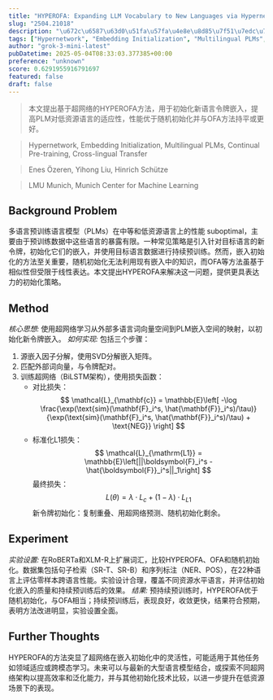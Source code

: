 ```yaml
---
title: "HYPEROFA: Expanding LLM Vocabulary to New Languages via Hypernetwork-Based Embedding Initialization"
slug: "2504.21018"
description: "\u672c\u6587\u63d0\u51fa\u57fa\u4e8e\u8d85\u7f51\u7edc\u7684HYPEROFA\u65b9\u6cd5\uff0c\u7528\u4e8e\u521d\u59cb\u5316\u65b0\u8bed\u8a00\u4ee4\u724c\u5d4c\u5165\uff0c\u63d0\u9ad8PLM\u5bf9\u4f4e\u8d44\u6e90\u8bed\u8a00\u7684\u9002\u5e94\u6027\uff0c\u6027\u80fd\u4f18\u4e8e\u968f\u673a\u521d\u59cb\u5316\u5e76\u4e0eOFA\u65b9\u6cd5\u6301\u5e73\u6216\u66f4\u597d\u3002"
tags: ["Hypernetwork", "Embedding Initialization", "Multilingual PLMs", "Continual Pre-training", "Cross-lingual Transfer"]
author: "grok-3-mini-latest"
pubDatetime: 2025-05-04T08:33:03.377385+00:00
preference: "unknown"
score: 0.6291955916791697
featured: false
draft: false
---
```


> 本文提出基于超网络的HYPEROFA方法，用于初始化新语言令牌嵌入，提高PLM对低资源语言的适应性，性能优于随机初始化并与OFA方法持平或更好。

> Hypernetwork, Embedding Initialization, Multilingual PLMs, Continual Pre-training, Cross-lingual Transfer 

> Enes Özeren, Yihong Liu, Hinrich Schütze

> LMU Munich, Munich Center for Machine Learning 

## Background Problem

多语言预训练语言模型（PLMs）在中等和低资源语言上的性能 suboptimal，主要由于预训练数据中这些语言的暴露有限。一种常见策略是引入针对目标语言的新令牌，初始化它们的嵌入，并使用目标语言数据进行持续预训练。然而，嵌入初始化的方法至关重要，随机初始化无法利用现有嵌入中的知识，而OFA等方法虽基于相似性但受限于线性表达。本文提出HYPEROFA来解决这一问题，提供更具表达力的初始化策略。

## Method

*核心思想:* 使用超网络学习从外部多语言词向量空间到PLM嵌入空间的映射，以初始化新令牌嵌入。
*如何实现:* 包括三个步骤：
1. 源嵌入因子分解，使用SVD分解嵌入矩阵。
2. 匹配外部词向量，与令牌配对。
3. 训练超网络（BiLSTM架构），使用损失函数：
   - 对比损失：$$ \mathcal{L}_{\mathbf{c}} = \mathbb{E}\left[ -\log \frac{\exp(\text{sim}(\mathbf{F}_i^s, \hat{\mathbf{F}}_i^s)/\tau)}{\exp(\text{sim}(\mathbf{F}_i^s, \hat{\mathbf{F}}_i^s)/\tau) + \text{NEG}} \right] $$
   - 标准化L1损失：$$ \mathcal{L}_{\mathrm{L1}} = \mathbb{E}\left[||\boldsymbol{F}_i^s - \hat{\boldsymbol{F}}_i^s||_1\right] $$
   最终损失：$$ L(\theta) = \lambda \cdot L_c + (1 - \lambda) \cdot L_{L1} $$
新令牌初始化：复制重叠、用超网络预测、随机初始化剩余。

## Experiment

*实验设置:* 在RoBERTa和XLM-R上扩展词汇，比较HYPEROFA、OFA和随机初始化。数据集包括句子检索（SR-T、SR-B）和序列标注（NER、POS），在22种语言上评估零样本跨语言性能。实验设计合理，覆盖不同资源水平语言，并评估初始化嵌入的质量和持续预训练后的效果。
*结果:* 预持续预训练时，HYPEROFA优于随机初始化，与OFA相当；持续预训练后，表现良好，收敛更快，结果符合预期，表明方法改进明显，实验设置全面。

## Further Thoughts 

HYPEROFA的方法突显了超网络在嵌入初始化中的灵活性，可能适用于其他任务如领域适应或跨模态学习。未来可以与最新的大型语言模型结合，或探索不同超网络架构以提高效率和泛化能力，并与其他初始化技术比较，以进一步提升在低资源场景下的表现。